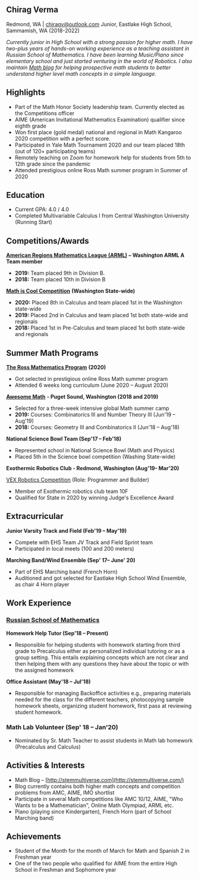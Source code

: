 ## Chirag Verma
Redmond, WA | chiragv@outlook.com
Junior, Eastlake High School, Sammamish, WA (2018-2022)

_Currently junior in High School with a strong passion for higher math. I have two-plus years of hands-on working experience as a teaching assistant in Russian School of Mathematics. I have been learning Music/Piano since elementary school and just started venturing in the world of Robotics. I also maintain_ [_Math blog_](http://stemmultiverse.com/) _for helping prospective math students to better understand higher level math concepts in a simple language._

## Highlights

- Part of the Math Honor Society leadership team. Currently elected as the Competitions officer
- AIME (American Invitational Mathematics Examination) qualifier since eighth grade
- Won first place (gold medal) national and regional in Math Kangaroo 2020 competition with a perfect score.
- Participated in Yale Math Tournament 2020 and our team placed 18th (out of 120+ participating teams)
- Remotely teaching on Zoom for homework help for students from 5th to 12th grade since the pandemic
- Attended prestigious online Ross Math summer program in Summer of 2020

## Education

- Current GPA: 4.0 / 4.0
- Completed Multivariable Calculus I from Central Washington University (Running Start)

## Competitions/Awards

[**American Regions Mathematics League (ARML)**](http://www.arml2.com/arml_2019/page/index.php?page_type=public&amp;page=home) **– Washington ARML A Team member**

- **2019:** Team placed 9th in Division B.
- **2018:** Team placed 10th in Division B

[**Math is Cool Competition**](https://www.wastudentmath.org/default.aspx) **(Washington State-wide)**

- **2020:** Placed 8th in Calculus and team placed 1st in the Washington state-wide
- **2019:** Placed 2nd in Calculus and team placed 1st both state-wide and regionals
- **2018:** Placed 1st in Pre-Calculus and team placed 1st both state-wide and regionals

## Summer Math Programs

[**The Ross Mathematics Program**](https://rossprogram.org/) **(2020)**

- Got selected in prestigious online Ross Math summer program
- Attended 6 weeks long curriculum (June 2020 – August 2020)

[**Awesome Math**](https://www.awesomemath.org/) **- Puget Sound, Washington (2018 and 2019)**

- Selected for a three-week intensive global Math summer camp
- **2019:** Courses: Combinatorics III and Number Theory III (Jun&#39;19 – Aug&#39;19)
- **2018:** Courses: Geometry III and Combinatorics II (Jun&#39;18 – Aug&#39;18)

**National Science Bowl Team (Sep&#39;17 – Feb&#39;18)**

- Represented school in National Science Bowl (Math and Physics)
- Placed 5th in the Science bowl competition (Washing State-wide)

**Exothermic Robotics Club - Redmond, Washington (Aug&#39;19- Mar&#39;20)**

[VEX Robotics Competition](https://www.vexrobotics.com/vexedr/competition) (Role: Programmer and Builder)

- Member of Exothermic robotics club team 10F
- Qualified for State in 2020 by winning Judge&#39;s Excellence Award

## Extracurricular

**Junior Varsity Track and Field (Feb&#39;19 – May&#39;19)**

- Compete with EHS Team JV Track and Field Sprint team
- Participated in local meets (100 and 200 meters)

**Marching Band/Wind Ensemble (Sep&#39; 17– June&#39; 20)**

- Part of EHS Marching band (French Horn)
- Auditioned and got selected for Eastlake High School Wind Ensemble, as chair 4 Horn player

## Work Experience

### [**Russian School of Mathematics**](https://www.russianschool.com/location/bellevue)

**Homework Help Tutor (Sep&#39;18 – Present)**

- Responsible for helping students with homework starting from third grade to Precalculus either as personalized individual tutoring or as a group setting. This entails explaining concepts which are not clear and then helping them with any questions they have about the topic or with the assigned homework

**Office Assistant (May&#39;18 – Jul&#39;18)**

- Responsible for managing Backoffice activities e.g., preparing materials needed for the class for the different teachers, photocopying sample homework sheets, organizing student homework, first pass at reviewing student homework.

### Math Lab Volunteer (Sep&#39; 18 – Jan&#39;20)

- Nominated by Sr. Math Teacher to assist students in Math lab homework (Precalculus and Calculus)

## Activities &amp; Interests

- Math Blog – [http://stemmultiverse.com](http://stemmultiverse.com/)
- Blog currently contains both higher math concepts and competition problems from AMC, AIME, IMO shortlist
- Participate in several Math competitions like AMC 10/12, AIME, &quot;Who Wants to be a Mathematician&quot;, Online Math Olympiad, ARML etc.
- Piano (playing since Kindergarten), French Horn (part of School Marching band)

## Achievements

- Student of the Month for the month of March for Math and Spanish 2 in Freshman year
- One of the two people who qualified for AIME from the entire High School in Freshman and Sophomore year
